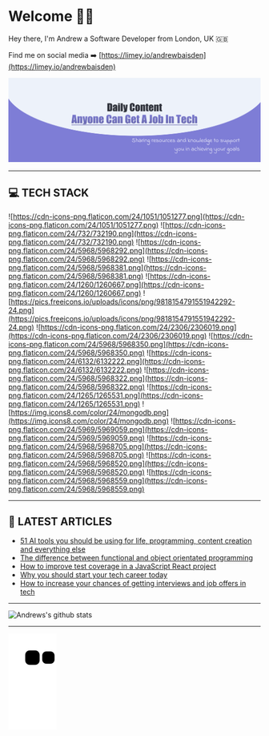 # Welcome 👋🏿

Hey there, I'm Andrew a Software Developer from London, UK 🇬🇧

Find me on social media ➡️ [https://limey.io/andrewbaisden](https://limey.io/andrewbaisden)

![Programmer](img/header-2023.png 'Programmer')

---

## 💻 TECH STACK

![https://cdn-icons-png.flaticon.com/24/1051/1051277.png](https://cdn-icons-png.flaticon.com/24/1051/1051277.png)
![https://cdn-icons-png.flaticon.com/24/732/732190.png](https://cdn-icons-png.flaticon.com/24/732/732190.png)
![https://cdn-icons-png.flaticon.com/24/5968/5968292.png](https://cdn-icons-png.flaticon.com/24/5968/5968292.png)
![https://cdn-icons-png.flaticon.com/24/5968/5968381.png](https://cdn-icons-png.flaticon.com/24/5968/5968381.png)
![https://cdn-icons-png.flaticon.com/24/1260/1260667.png](https://cdn-icons-png.flaticon.com/24/1260/1260667.png)
![https://pics.freeicons.io/uploads/icons/png/9818154791551942292-24.png](https://pics.freeicons.io/uploads/icons/png/9818154791551942292-24.png)
![https://cdn-icons-png.flaticon.com/24/2306/2306019.png](https://cdn-icons-png.flaticon.com/24/2306/2306019.png)
![https://cdn-icons-png.flaticon.com/24/5968/5968350.png](https://cdn-icons-png.flaticon.com/24/5968/5968350.png)
![https://cdn-icons-png.flaticon.com/24/6132/6132222.png](https://cdn-icons-png.flaticon.com/24/6132/6132222.png)
![https://cdn-icons-png.flaticon.com/24/5968/5968322.png](https://cdn-icons-png.flaticon.com/24/5968/5968322.png)
![https://cdn-icons-png.flaticon.com/24/1265/1265531.png](https://cdn-icons-png.flaticon.com/24/1265/1265531.png)
![https://img.icons8.com/color/24/mongodb.png](https://img.icons8.com/color/24/mongodb.png)
![https://cdn-icons-png.flaticon.com/24/5969/5969059.png](https://cdn-icons-png.flaticon.com/24/5969/5969059.png)
![https://cdn-icons-png.flaticon.com/24/5968/5968705.png](https://cdn-icons-png.flaticon.com/24/5968/5968705.png)
![https://cdn-icons-png.flaticon.com/24/5968/5968520.png](https://cdn-icons-png.flaticon.com/24/5968/5968520.png)
![https://cdn-icons-png.flaticon.com/24/5968/5968559.png](https://cdn-icons-png.flaticon.com/24/5968/5968559.png)

---

## 📝 LATEST ARTICLES

<!-- BLOG-POST-LIST:START -->
- [51 AI tools you should be using for life, programming, content creation and everything else](https://dev.to/andrewbaisden/51-ai-tools-you-should-be-using-for-life-programming-content-creation-and-everything-else-3n8k)
- [The difference between functional and object orientated programming](https://dev.to/andrewbaisden/the-difference-between-functional-and-object-orientated-programming-833)
- [How to improve test coverage in a JavaScript React project](https://dev.to/andrewbaisden/how-to-improve-test-coverage-in-a-javascript-react-project-235p)
- [Why you should start your tech career today](https://dev.to/andrewbaisden/why-you-should-start-your-tech-career-today-1mc)
- [How to increase your chances of getting interviews and job offers in tech](https://dev.to/andrewbaisden/how-to-increase-your-chances-of-getting-interviews-and-job-offers-in-tech-2b74)
<!-- BLOG-POST-LIST:END -->

---

![Andrews's github stats](https://github-readme-stats.vercel.app/api?username=andrewbaisden&show_icons=true&theme=tokyonight)

---

![snake gif](https://raw.githubusercontent.com/andrewbaisden/andrewbaisden/output/github-contribution-grid-snake.svg)
